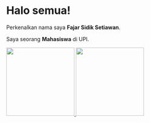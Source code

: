 # Halo semua! 

Perkenalkan nama saya **Fajar Sidik Setiawan**.

Saya seorang **Mahasiswa** di UPI.

<p align="left">
<a href="https://github.com/Fajarsidiq477">
  <img height="180em" src="https://github-readme-stats-eight-theta.vercel.app/api?username=Fajarsidiq477&show_icons=true&theme=algolia&include_all_commits=true&count_private=true"/>
  <img height="180em" src="https://github-readme-stats-eight-theta.vercel.app/api/top-langs/?username=Fajarsidiq477&layout=compact&langs_count=8&theme=algolia"/>
</a>
</p>

